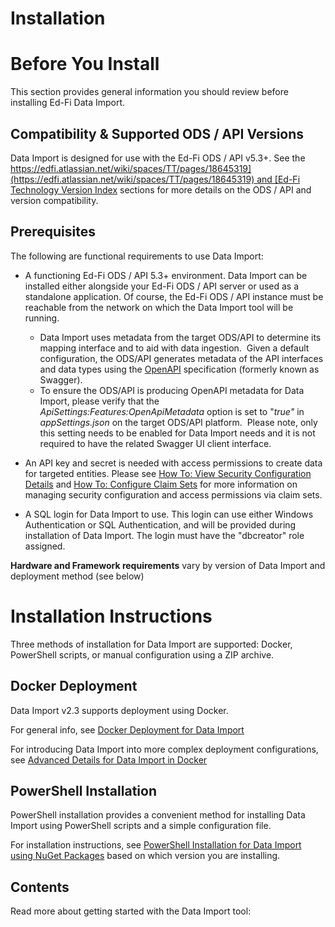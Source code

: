# Installation

# Before You Install

This section provides general information you should review before installing Ed-Fi Data Import.

## Compatibility & Supported ODS / API Versions

Data Import is designed for use with the Ed-Fi ODS / API v5.3+. See the [https://edfi.atlassian.net/wiki/spaces/TT/pages/18645319](https://edfi.atlassian.net/wiki/spaces/TT/pages/18645319) and [Ed-Fi Technology Version Index](https://edfi.atlassian.net/wiki/spaces/ETKB/pages/20875717/Ed-Fi+Technology+Version+Index) sections for more details on the ODS / API and version compatibility.

## Prerequisites

The following are functional requirements to use Data Import:

*   A functioning Ed-Fi ODS / API 5.3+ environment. Data Import can be installed either alongside your Ed-Fi ODS / API server or used as a standalone application. Of course, the Ed-Fi ODS / API instance must be reachable from the network on which the Data Import tool will be running.  
    *   Data Import uses metadata from the target ODS/API to determine its mapping interface and to aid with data ingestion.  Given a default configuration, the ODS/API generates metadata of the API interfaces and data types using the [OpenAPI](https://www.openapis.org/) specification (formerly known as Swagger).  
    *   To ensure the ODS/API is producing OpenAPI metadata for Data Import, please verify that the *ApiSettings:Features:OpenApiMetadata* option is set to "*true"* in *appSettings.json* on the target ODS/API platform.  Please note, only this setting needs to be enabled for Data Import needs and it is not required to have the related Swagger UI client interface.
        
*   An API key and secret is needed with access permissions to create data for targeted entities. Please see [How To: View Security Configuration Details](https://edfi.atlassian.net/wiki/display/ODSAPIS3V53/How+To%3A+View+Security+Configuration+Details) and [How To: Configure Claim Sets](https://edfi.atlassian.net/wiki/display/ODSAPIS3V53/How+To%3A+Configure+Claim+Sets) for more information on managing security configuration and access permissions via claim sets.
*   A SQL login for Data Import to use. This login can use either Windows Authentication or SQL Authentication, and will be provided during installation of Data Import. The login must have the "dbcreator" role assigned.

**Hardware and Framework requirements** vary by version of Data Import and deployment method (see below)

# Installation Instructions

Three methods of installation for Data Import are supported: Docker, PowerShell scripts, or manual configuration using a ZIP archive.

## Docker Deployment

Data Import v2.3 supports deployment using Docker.

For general info, see [Docker Deployment for Data Import](./installation/docker-deployment-for-data-import.md)

For introducing Data Import into more complex deployment configurations, see [Advanced Details for Data Import in Docker](./installation/docker-deployment-for-data-import/advanced-details-for-data-import-in-docker.md)

## PowerShell Installation

PowerShell installation provides a convenient method for installing Data Import using PowerShell scripts and a simple configuration file.

For installation instructions, see [PowerShell Installation for Data Import using NuGet Packages](./installation/powershell-installation-for-data-import-using-nuget-packages.md) based on which version you are installing.

## Contents

Read more about getting started with the Data Import tool: